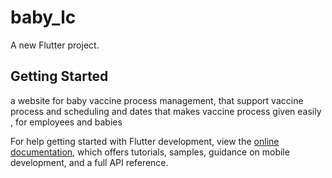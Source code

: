 # baby_lc

A new Flutter project.

## Getting Started

a website for baby vaccine process management, that support vaccine process and scheduling and dates that makes vaccine process given easily , for employees and babies

For help getting started with Flutter development, view the
[online documentation](https://docs.flutter.dev/), which offers tutorials,
samples, guidance on mobile development, and a full API reference.

